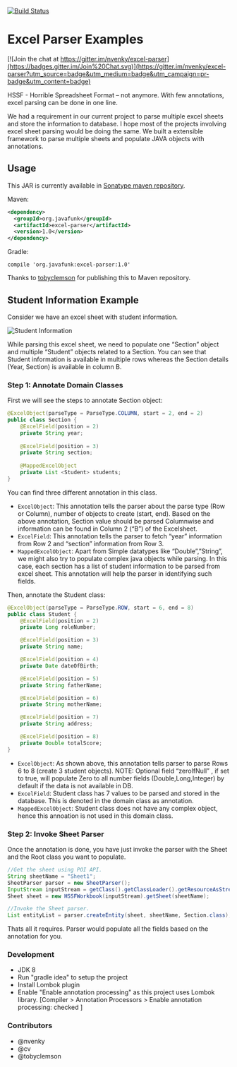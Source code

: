 [![Build Status](https://travis-ci.org/nvenky/excel-parser.svg)](https://travis-ci.org/nvenky/excel-parser)


# Excel Parser Examples

[![Join the chat at https://gitter.im/nvenky/excel-parser](https://badges.gitter.im/Join%20Chat.svg)](https://gitter.im/nvenky/excel-parser?utm_source=badge&utm_medium=badge&utm_campaign=pr-badge&utm_content=badge)


HSSF - Horrible Spreadsheet Format – not anymore. With few annotations, excel parsing can be done in one line.

We had a requirement in our current project to parse multiple excel sheets and store the information to database. I hope most of the projects involving excel sheet parsing would be doing the same. We built a extensible framework to parse multiple sheets and populate JAVA objects with annotations.

## Usage

This JAR is currently available in [Sonatype maven repository](https://oss.sonatype.org/#nexus-search;quick~excel-parser).

Maven:

````xml
<dependency>
  <groupId>org.javafunk</groupId>
  <artifactId>excel-parser</artifactId>
  <version>1.0</version>
</dependency>
````

Gradle:

````    
compile 'org.javafunk:excel-parser:1.0'
````    

Thanks to [tobyclemson](http://github.com/tobyclemson) for publishing this to Maven repository. 


## Student Information Example

Consider we have an excel sheet with student information.

![Student Information](http://3.bp.blogspot.com/_OAeb_UFifRg/S2WiIfweGiI/AAAAAAAACCA/Sv36FYxed1E/s640/Screenshot.png)

While parsing this excel sheet, we need to populate one “Section” object and multiple “Student” objects related to a Section. You can see that Student information is available in multiple rows whereas the Section details (Year, Section) is available in column B.

### Step 1: Annotate Domain Classes

First we will see the steps to annotate Section object:

````java
@ExcelObject(parseType = ParseType.COLUMN, start = 2, end = 2)
public class Section {
	@ExcelField(position = 2)
	private String year;
    
 	@ExcelField(position = 3)
 	private String section;
 
 	@MappedExcelObject
 	private List <Student> students;
}

````
You can find three different annotation in this class.

* `ExcelObject`: This annotation tells the parser about the parse type (Row or Column), number of objects to create (start, end). Based on the above annotation, Section value should be parsed Columnwise and information can be found in Column 2 (“B”) of the Excelsheet.
* `ExcelField`: This annotation tells the parser to fetch “year” information from Row 2 and “section” information from Row 3.
* `MappedExcelObject`: Apart from Simple datatypes like “Double”,”String”, we might also try to populate complex java objects while parsing. In this case, each section has a list of student information to be parsed from excel sheet. This annotation will help the parser in identifying such fields.

Then, annotate the Student class:

````java
@ExcelObject(parseType = ParseType.ROW, start = 6, end = 8)
public class Student {
    @ExcelField(position = 2)
    private Long roleNumber;

    @ExcelField(position = 3)
    private String name;

    @ExcelField(position = 4)
    private Date dateOfBirth;

    @ExcelField(position = 5)
    private String fatherName;

    @ExcelField(position = 6)
    private String motherName;

    @ExcelField(position = 7)
    private String address;

    @ExcelField(position = 8)
    private Double totalScore;
}
````

* `ExcelObject`: As shown above, this annotation tells parser to parse Rows 6 to 8 (create 3 student objects). NOTE: Optional field “zeroIfNull” , if set to true, will populate Zero to all number fields (Double,Long,Integer) by default if the data is not available in DB.
* `ExcelField`: Student class has 7 values to be parsed and stored in the database. This is denoted in the domain class as annotation.
* `MappedExcelObject`: Student class does not have any complex object, hence this annoation is not used in this domain class.


### Step 2: Invoke Sheet Parser

Once the annotation is done, you have just invoke the parser with the Sheet and the Root class you want to populate.

````java
//Get the sheet using POI API.
String sheetName = "Sheet1";
SheetParser parser = new SheetParser();
InputStream inputStream = getClass().getClassLoader().getResourceAsStream("Student Profile.xls");
Sheet sheet = new HSSFWorkbook(inputStream).getSheet(sheetName);

//Invoke the Sheet parser.
List entityList = parser.createEntity(sheet, sheetName, Section.class);
````

Thats all it requires. Parser would populate all the fields based on the annotation for you.

### Development
* JDK 8
* Run "gradle idea" to setup the project
* Install Lombok plugin
* Enable "Enable annotation processing" as this project uses Lombok library. [Compiler > Annotation Processors > Enable annotation processing: checked ]


### Contributors
* @nvenky
* @cv
* @tobyclemson
